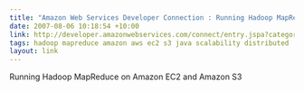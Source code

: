 ```yaml
---
title: "Amazon Web Services Developer Connection : Running Hadoop MapReduce on Amazon EC2 and Amazon S3"
date: 2007-08-06 10:18:54 +10:00
link: http://developer.amazonwebservices.com/connect/entry.jspa?categoryID=112&externalID=873
tags: hadoop mapreduce amazon aws ec2 s3 java scalability distributed
layout: link
---
```

Running Hadoop MapReduce on Amazon EC2 and Amazon S3
